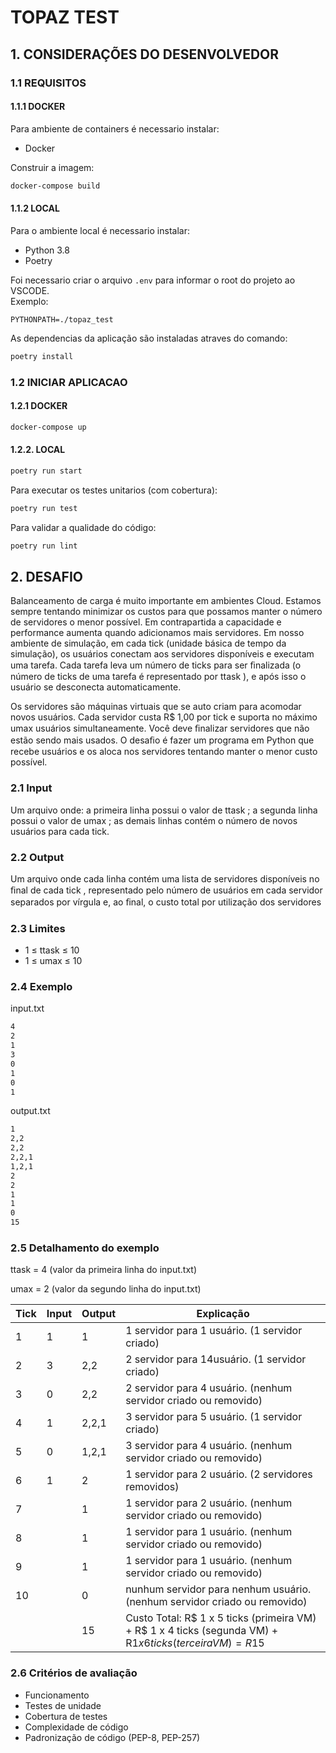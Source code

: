 # TOPAZ TEST

## 1. CONSIDERAÇÕES DO DESENVOLVEDOR

### 1.1 REQUISITOS

#### 1.1.1 DOCKER

Para ambiente de containers é necessario instalar:
- Docker

Construir a imagem:
```bash
docker-compose build
```
#### 1.1.2 LOCAL

Para o ambiente local é necessario instalar:
- Python 3.8
- Poetry

Foi necessario criar o arquivo `.env` para informar o root do projeto ao VSCODE.   
Exemplo:
```
PYTHONPATH=./topaz_test
```
As dependencias da aplicação são instaladas atraves do comando:
```bash
poetry install
```

### 1.2 INICIAR APLICACAO

#### 1.2.1 DOCKER
```bash
docker-compose up
```

#### 1.2.2. LOCAL
```bash
poetry run start
```
Para executar os testes unitarios (com cobertura):
```bash
poetry run test
```
Para validar a qualidade do código:

```bash
poetry run lint
```


## 2. DESAFIO 

Balanceamento de carga é muito importante em ambientes Cloud. Estamos sempre tentando minimizar os custos para que possamos manter o número de servidores o menor possível. Em contrapartida a capacidade e performance aumenta quando adicionamos mais servidores. Em nosso ambiente de simulação, em cada tick  (unidade básica de tempo da simulação), os usuários conectam aos servidores disponíveis e executam uma tarefa. Cada tarefa leva um número de ticks para ser ﬁnalizada (o número de ticks de uma tarefa é representado por ttask ), e após isso o usuário se desconecta automaticamente.

Os servidores são máquinas virtuais que se auto criam para acomodar novos usuários. Cada servidor custa R$ 1,00 por tick e suporta no máximo umax usuários simultaneamente. Você deve ﬁnalizar servidores que não estão sendo mais usados. O desaﬁo é fazer um programa em Python que recebe usuários e os aloca nos servidores tentando manter o menor custo possível.

### 2.1 Input 

Um arquivo onde: a primeira linha possui o valor de ttask ;
a segunda linha possui o valor de umax ;
as demais linhas contém o número de novos usuários para cada tick.

### 2.2 Output 

Um arquivo onde cada linha contém uma lista de servidores disponíveis no ﬁnal de cada tick , representado pelo número de usuários em cada servidor separados por vírgula e, ao ﬁnal, o custo total por utilização dos servidores

### 2.3 Limites 

- 1 ≤ ttask ≤ 10
- 1 ≤ umax ≤ 10

### 2.4 Exemplo 

input.txt
```txt
4
2
1
3
0
1
0
1
```

output.txt
```txt
1
2,2
2,2
2,2,1
1,2,1
2
2
1
1
0
15
```

### 2.5 Detalhamento do exemplo 

ttask = 4 (valor da primeira linha do input.txt)

umax = 2 (valor da segundo linha do input.txt)

| Tick | Input | Output | Explicação |
| ----- | ----- | ------ | ---------- |
| 1 | 1 | 1 | 1 servidor para 1 usuário. (1 servidor criado)
| 2 | 3 | 2,2 | 2 servidor para 14usuário. (1 servidor criado)
| 3 | 0 | 2,2 | 2 servidor para 4 usuário. (nenhum servidor criado ou removido)
| 4 | 1 | 2,2,1 | 3 servidor para 5 usuário. (1 servidor criado)
| 5 | 0 | 1,2,1 | 3 servidor para 4 usuário. (nenhum servidor criado ou removido)
| 6 | 1 | 2 | 1 servidor para 2 usuário. (2 servidores removidos)
| 7 | | 1 | 1 servidor para 2 usuário. (nenhum servidor criado ou removido)
| 8 | | 1 | 1 servidor para 1 usuário. (nenhum servidor criado ou removido)
| 9 | | 1 | 1 servidor para 1 usuário. (nenhum servidor criado ou removido)
| 10 | | 0 | nunhum servidor para nenhum usuário. (nenhum servidor criado ou removido)
| | | 15 | Custo Total: R$ 1 x 5 ticks (primeira VM) + R$ 1 x 4 ticks (segunda VM) + R$1 x 6 ticks (terceira VM) = R$15

### 2.6 Critérios de avaliação 

- Funcionamento
- Testes de unidade
- Cobertura de testes
- Complexidade de código
- Padronização de código (PEP-8, PEP-257)
